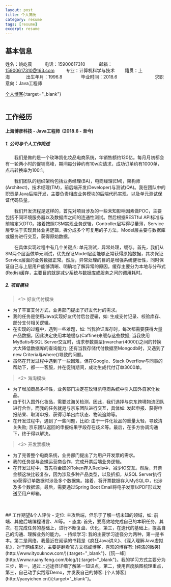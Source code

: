 ```yaml
---
layout: post
title: 个人简历
category: resume
tags: [resume]
excerpt: resume
---
```

## 基本信息
姓名：姚屹晨&nbsp;&nbsp;&nbsp;&nbsp;&nbsp;&nbsp;&nbsp;&nbsp;&nbsp;&nbsp;电话：15900617310&nbsp;&nbsp;&nbsp;&nbsp;&nbsp;&nbsp;&nbsp;&nbsp;&nbsp;&nbsp;&nbsp;邮箱：15900617310@163.com&nbsp;&nbsp;&nbsp;&nbsp;&nbsp;&nbsp;&nbsp;&nbsp;&nbsp;专业：计算机科学与技术&nbsp;&nbsp;&nbsp;&nbsp;&nbsp;&nbsp;&nbsp; 籍贯：上海&nbsp;&nbsp;&nbsp;&nbsp;&nbsp;&nbsp;&nbsp;&nbsp;&nbsp;&nbsp;&nbsp;&nbsp;&nbsp;出生年月：1996.8&nbsp;&nbsp;&nbsp;&nbsp;&nbsp;&nbsp;&nbsp;&nbsp;&nbsp;&nbsp;&nbsp;&nbsp;&nbsp;&nbsp; 毕业时间：2018.6&nbsp;&nbsp;&nbsp;&nbsp;&nbsp;&nbsp;&nbsp;&nbsp;&nbsp;&nbsp;&nbsp;&nbsp;&nbsp;&nbsp;&nbsp;&nbsp;&nbsp;&nbsp;&nbsp;&nbsp;&nbsp;&nbsp;&nbsp;&nbsp;&nbsp;&nbsp;&nbsp;&nbsp;&nbsp;&nbsp;求职意向：Java工程师&nbsp;&nbsp;&nbsp;&nbsp;&nbsp;  

[个人博客](http://yaoyichen.cn/){:target="_blank"}
<br>
<br>
## 工作经历

#### 上海博彦科技&nbsp;-&nbsp;Java工程师&nbsp;&nbsp;(2018.6 - 至今)  

##### 1. 公司与个人工作简述

&emsp;&emsp;我们是做的是一个玫琳凯化妆品电商系统，年销售额约120亿。每月月初都会有一轮两小时的促销高峰，期间每分钟约有10w次请求，成功订单约有1000单，点击转换率为100:1。

&emsp;&emsp;我们团队的组织架构包括业务经理(BA)，电商经理(EM)，架构师(Architect)，技术经理(TM)，前后端开发(Developer)与测试(QA)。我在团队中的职责是Java后端开发，主要负责相应业务模块的后端代码实现，以及单元测试保证代码质量。

&emsp;&emsp;我们开发流程是这样的，首先对项目涉及的一些未知影响因素做POC，主要包括不同环境服务器以及数据库之间的连通性测试。然后根据RESTful API标准与前端定义DTO。接着按照CSM实现业务逻辑，Controller层写得尽量薄，Service层专注于实现具体业务逻辑，拆分成多个可复用的子方法，Model层主要与数据库或服务进行交互，获得原始数据。

&emsp;&emsp;在具体实现过程中有几个关键点: 单元测试，异常处理，缓存。首先，我们从SM两个层面做单元测试，优先保证Model层面能够正常获得原始数据，其次保证Service层面的业务数据正常。然后，异常处理的目的是增强系统健壮性，同时保证自己与上层用户能够清晰、明确地了解异常的原因。缓存主要分为本地与分布式(Redis)缓存，主要目的就是减少系统与数据库或服务之间的调用耗时。  

##### 2. 项目模块
> <1> 好友代付模块

- 为了丰富支付方式，业务部门提出了好友代付的需求。
- 我的任务是使用Java实现好友代付后台逻辑，如: 生成支付记录、校验库存、部分支付相关逻辑。
- 在实现的过程中，遇到一些难题，如: 当我验证库存时，每次都需要获得大量产品数据，因此决定使用本地缓存(Caffine)来缓存这些数据; 当我使用MyBatis与SQL Server交互时，请求参数类型(nvarchar(4000))之间的转换大大降低数据库的查询能力; 还有当我存储代付数据至Mongodb时，又遇到了new Criteria与where()导致的问题。
- 虽然在开发过程中遇到了一些困难，但在Google、Stack Overflow与同事的帮助下，都一一客服，并在促销期间，成功生成代付订单3000单。

> <2> 海淘模块

- 为了增加商品多样性，业务部门决定在玫琳凯电商系统中引入国外自家化妆品。
- 由于引入国外化妆品，需要过海关检测，因此，我们选择与京东跨境物流团队进行合作，而我的任务就是与京东团队进行交互，具体如: 发起申报、获得申报结果、取消申报、获得订单出库状态、物流追踪等。
- 在开发过程中，遇到了一些问题，比如: 由于一件化妆品的重量太轻，导致清关失败; 京东团队返回的申报结果字段存在歧义等。最后，在多方协调沟通下，终于得以解决。

> <3> 开发票模块

- 为了完善整个电商系统，业务部门提出了为用户开发票的需求。
- 我的任务是与金蝶运营商合作，完成开票后端业务逻辑。
- 在开发过程中，首先将金蝶的Token存入Redis中，减少IO交互。然后，开票金额这块比较复杂，因为涉及多种产品类型，以及折扣，从SQL Server执行sp获得订单数据时涉及多个数据集。接着，将开票数据存入MySQL中，也涉及多个数据源。最后，需要通过Spring Boot Email将电子发票以PDF形式发送至用户邮箱。
<br>
<br>
## 工作期望&个人评价
- 定位: 主攻后端，但乐于了解一切未知的领域，如: 前端、其他后端编程语言、AI等。
- 态度: 首先，要高效地完成自己的本职任务，其次，在完成任务的基础上，进行不断复盘、优化，第三，在迭代的基础上，提高自己的沟通、理解业务的能力。
- 持续学习: 我的主要学习途径分为两种，第一是书本。第二是网络。我最近在阅读的书籍是《疯狂Java讲义》、《深入理解Java虚拟机》，对于网络来说，主要是翻看官方文档或博客，喜欢的博客有: [纯洁的微笑](http://www.ityouknow.com/){:target="_blank"}、[阮一峰](http://www.ruanyifeng.com/blog/){:target="_blank"}。我的学习方式主要分为三步，第一，通过上述途径详细了解某一知识点，第二，使用百度脑图梳理重点，第三，自己动手实践写Demo，并发表自己的博客: [个人博客](http://yaoyichen.cn/){:target="_blank"}。

